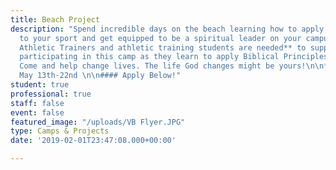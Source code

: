 ```yaml
---
title: Beach Project
description: "Spend incredible days on the beach learning how to apply your faith
  to your sport and get equipped to be a spiritual leader on your campus! **Certified
  Athletic Trainers and athletic training students are needed** to support the athletes
  participating in this camp as they learn to apply Biblical Principles to athletics.
  Come and help change lives. The life God changes might be yours!\n\n**2020 Dates:**
  May 13th-22nd \n\n#### Apply Below!"
student: true
professional: true
staff: false
event: false
featured_image: "/uploads/VB Flyer.JPG"
type: Camps & Projects
date: '2019-02-01T23:47:08.000+00:00'

---
```

